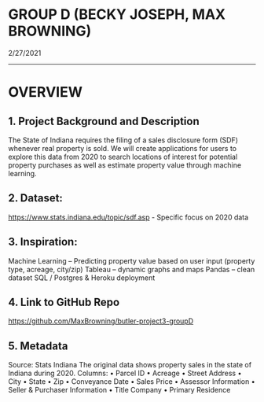 #  GROUP D (BECKY JOSEPH, MAX BROWNING)
2/27/2021

--------------------------------------------------------------------------------------------------------------------------------------------------------------------------------------
# OVERVIEW

## 1.	Project Background and Description
The State of Indiana requires the filing of a sales disclosure form (SDF) whenever real property is sold. We will create applications for users to explore this data from 2020 to search locations of interest for potential property purchases as well as estimate property value through machine learning.
## 2.	Dataset:
https://www.stats.indiana.edu/topic/sdf.asp - Specific focus on 2020 data
## 3.	Inspiration:
Machine Learning – Predicting property value based on user input (property type, acreage, city/zip)
Tableau – dynamic graphs and maps
Pandas – clean dataset
SQL / Postgres & Heroku deployment
## 4.	Link to GitHub Repo
https://github.com/MaxBrowning/butler-project3-groupD
## 5.	Metadata
Source: Stats Indiana
The original data shows property sales in the state of Indiana during 2020.
Columns: 
•	Parcel ID
•	Acreage
•	Street Address
•	City
•	State
•	Zip
•	Conveyance Date
•	Sales Price
•	Assessor Information
•	Seller & Purchaser Information
•	Title Company
•	Primary Residence
